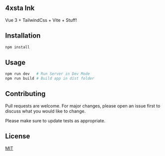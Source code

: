 ## 4xsta Ink

Vue 3 + TailwindCss + Vite + Stuff!

## Installation

```bash
npm install
```

## Usage

```bash
npm run dev   # Run Server in Dev Mode
npm run build # Build app in dist folder
```

## Contributing
Pull requests are welcome. For major changes, please open an issue first to discuss what you would like to change.

Please make sure to update tests as appropriate.

## License
[MIT](https://opensource.org/licenses/MIT/)
